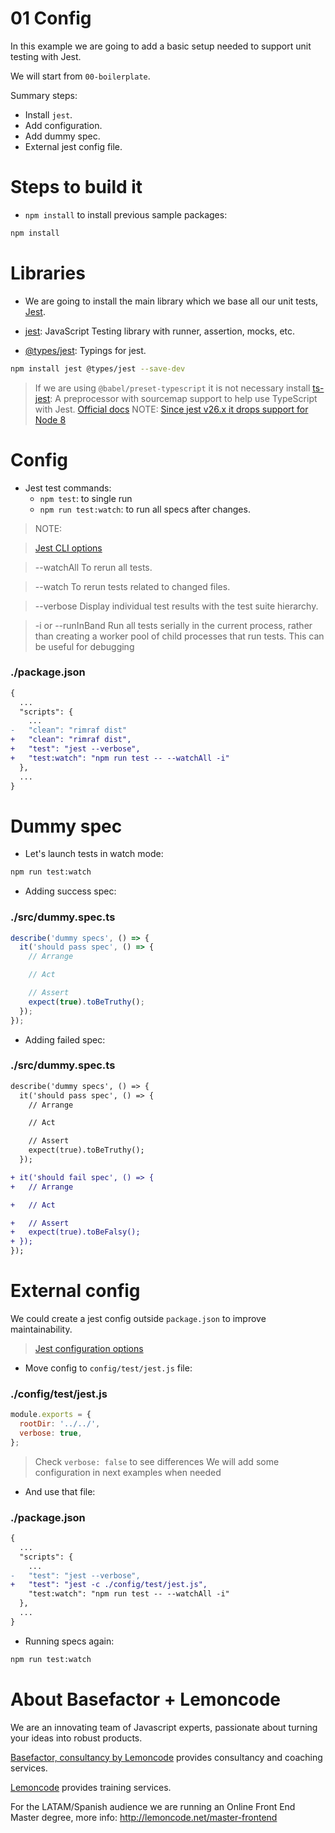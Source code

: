 # 01 Config

In this example we are going to add a basic setup needed to support unit testing with Jest.

We will start from `00-boilerplate`.

Summary steps:

- Install `jest`.
- Add configuration.
- Add dummy spec.
- External jest config file.

# Steps to build it

- `npm install` to install previous sample packages:

```bash
npm install
```

# Libraries

- We are going to install the main library which we base all our unit tests, [Jest](https://facebook.github.io/jest/en/).

- [jest](https://github.com/facebook/jest): JavaScript Testing library with runner, assertion, mocks, etc.
- [@types/jest](https://github.com/DefinitelyTyped/DefinitelyTyped/tree/df38f202a0185eadfb6012e47dd91f8975eb6151/types/jest): Typings for jest.

```bash
npm install jest @types/jest --save-dev
```

> If we are using `@babel/preset-typescript` it is not necessary install [ts-jest](https://github.com/kulshekhar/ts-jest): A preprocessor with sourcemap support to help use TypeScript with Jest.
> [Official docs](https://jestjs.io/docs/getting-started)
> NOTE: [Since jest v26.x it drops support for Node 8](https://github.com/facebook/jest/releases/tag/v26.0.0)

# Config

- Jest test commands:
  - `npm test`: to single run
  - `npm run test:watch`: to run all specs after changes.

> NOTE:

> [Jest CLI options](https://facebook.github.io/jest/docs/en/cli.html#options)

> --watchAll To rerun all tests.

> --watch To rerun tests related to changed files.

> --verbose Display individual test results with the test suite hierarchy.

> -i or --runInBand Run all tests serially in the current process, rather than creating a worker pool of child processes that run tests. This can be useful for debugging

### ./package.json

```diff
{
  ...
  "scripts": {
    ...
-   "clean": "rimraf dist"
+   "clean": "rimraf dist",
+   "test": "jest --verbose",
+   "test:watch": "npm run test -- --watchAll -i"
  },
  ...
}
```

# Dummy spec

- Let's launch tests in watch mode:

```bash
npm run test:watch
```

- Adding success spec:

### ./src/dummy.spec.ts

```javascript
describe('dummy specs', () => {
  it('should pass spec', () => {
    // Arrange

    // Act

    // Assert
    expect(true).toBeTruthy();
  });
});
```

- Adding failed spec:

### ./src/dummy.spec.ts

```diff
describe('dummy specs', () => {
  it('should pass spec', () => {
    // Arrange

    // Act

    // Assert
    expect(true).toBeTruthy();
  });

+ it('should fail spec', () => {
+   // Arrange

+   // Act

+   // Assert
+   expect(true).toBeFalsy();
+ });
});
```

# External config

We could create a jest config outside `package.json` to improve maintainability.

> [Jest configuration options](https://facebook.github.io/jest/docs/en/configuration.html#options)

- Move config to `config/test/jest.js` file:

### ./config/test/jest.js

```js
module.exports = {
  rootDir: '../../',
  verbose: true,
};
```
> Check `verbose: false` to see differences
> We will add some configuration in next examples when needed

- And use that file:

### ./package.json

```diff
{
  ...
  "scripts": {
    ...
-   "test": "jest --verbose",
+   "test": "jest -c ./config/test/jest.js",
    "test:watch": "npm run test -- --watchAll -i"
  },
  ...
}
```

- Running specs again:

```bash
npm run test:watch
```

# About Basefactor + Lemoncode

We are an innovating team of Javascript experts, passionate about turning your ideas into robust products.

[Basefactor, consultancy by Lemoncode](http://www.basefactor.com) provides consultancy and coaching services.

[Lemoncode](http://lemoncode.net/services/en/#en-home) provides training services.

For the LATAM/Spanish audience we are running an Online Front End Master degree, more info: http://lemoncode.net/master-frontend
